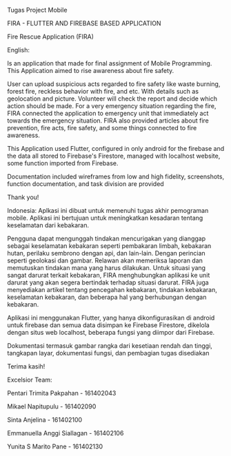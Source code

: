Tugas Project Mobile

FIRA - FLUTTER AND FIREBASE BASED APPLICATION

Fire Rescue Application (FIRA)

English:

Is an application that made for final assignment of Mobile Programming. This Application aimed to rise awareness about fire safety. 

User can upload suspicious acts regarded to fire safety like waste burning, forest fire, reckless behavior with fire, and etc. With details such as geolocation and picture. Volunteer will check the report and decide which action should be made.
For a very emergency situation regarding the fire, FIRA connected the application to emergency unit that immediately act towards the emergency situation.
FIRA also provided articles about fire prevention, fire acts, fire safety, and some things connected to fire awareness.

This Application used Flutter, configured in only android for the firebase and the data all stored to Firebase's Firestore, managed with localhost website, some function imported from Firebase.

Documentation included wireframes from low and high fidelity, screenshots, function documentation, and task division are provided

Thank you!

Indonesia:
Aplkasi ini dibuat untuk memenuhi tugas akhir pemograman mobile. Aplikasi ini bertujuan untuk meningkatkan kesadaran tentang keselamatan dari kebakaran.

Pengguna dapat mengunggah tindakan mencurigakan yang dianggap sebagai keselamatan kebakaran seperti pembakaran limbah, kebakaran hutan, perilaku sembrono dengan api, dan lain-lain. Dengan perincian seperti geolokasi dan gambar.  Relawan akan memeriksa laporan dan memutuskan tindakan mana yang harus dilakukan.
Untuk situasi yang sangat darurat terkait kebakaran, FIRA menghubungkan aplikasi ke unit darurat yang akan segera bertindak terhadap situasi darurat.
FIRA juga menyediakan artikel tentang pencegahan kebakaran, tindakan kebakaran, keselamatan kebakaran, dan beberapa hal yang berhubungan dengan kebakaran.

Aplikasi ini menggunakan Flutter, yang hanya dikonfigurasikan di android untuk firebase dan semua data disimpan ke Firebase Firestore, dikelola dengan situs web localhost, beberapa fungsi yang diimpor dari Firebase.

Dokumentasi termasuk gambar rangka dari kesetiaan rendah dan tinggi, tangkapan layar, dokumentasi fungsi, dan pembagian tugas disediakan

Terima kasih!




Excelsior Team:


Pentari Trimita Pakpahan - 161402043

Mikael Napitupulu - 161402090

Sinta Anjelina - 161402100 

Emmanuella Anggi Siallagan - 161402106 

Yunita S Marito Pane - 161402130 
